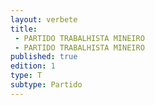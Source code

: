 ```yaml
---
layout: verbete
title:
 - PARTIDO TRABALHISTA MINEIRO
 - PARTIDO TRABALHISTA MINEIRO
published: true
edition: 1  
type: T
subtype: Partido
---
```


